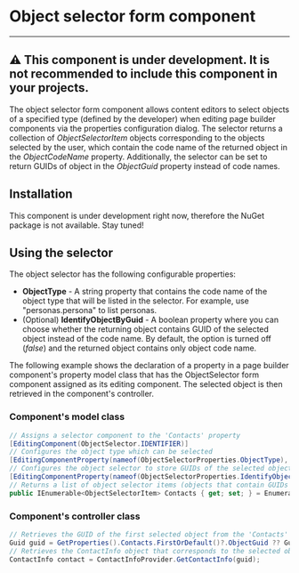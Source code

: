 # Object selector form component
---
:warning: This component is under development. It is not recommended to include this component in your projects.
---

The object selector form component allows content editors to select objects of a specified type (defined by the developer) when editing page builder components via the properties configuration dialog. The selector returns a collection of *ObjectSelectorItem* objects corresponding to the objects selected by the user, which contain the code name of the returned object in the *ObjectCodeName* property. Additionally, the selector can be set to return GUIDs of object in the *ObjectGuid* property instead of code names.

## Installation

This component is under development right now, therefore the NuGet package is not available. Stay tuned!

## Using the selector
The object selector has the following configurable properties:

- **ObjectType** - A string property that contains the code name of the object type that will be listed in the selector. For example, use "personas.persona" to list personas.
- (Optional) **IdentifyObjectByGuid** - A boolean property where you can choose whether the returning object contains GUID of the selected object instead of the code name. By default, the option is turned off (*false*) and the returned object contains only object code name.

The following example shows the declaration of a property in a page builder component's property model class that has the ObjectSelector form component assigned as its editing component. The selected object is then retrieved in the component's controller.

### Component's model class
```csharp
// Assigns a selector component to the 'Contacts' property
[EditingComponent(ObjectSelector.IDENTIFIER)]
// Configures the object type which can be selected
[EditingComponentProperty(nameof(ObjectSelectorProperties.ObjectType), "om.contact")]
// Configures the object selector to store GUIDs of the selected objects
[EditingComponentProperty(nameof(ObjectSelectorProperties.IdentifyObjectByGuid), true)]
// Returns a list of object selector items (objects that contain GUIDs of selected contacts)
public IEnumerable<ObjectSelectorItem> Contacts { get; set; } = Enumerable.Empty<ObjectSelectorItem>();
```
### Component's controller class
```csharp
// Retrieves the GUID of the first selected object from the 'Contacts' property
Guid guid = GetProperties().Contacts.FirstOrDefault()?.ObjectGuid ?? Guid.Empty;
// Retrieves the ContactInfo object that corresponds to the selected object GUID
ContactInfo contact = ContactInfoProvider.GetContactInfo(guid);
```
